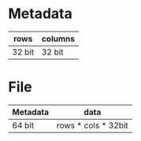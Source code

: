 # Metadata
|  rows  |  columns  |
| ------ | --------- |
| 32 bit |  32 bit   |

# File
|  Metadata  |         data          |
| ---------- | --------------------- |
|   64 bit   | rows \* cols \* 32bit |